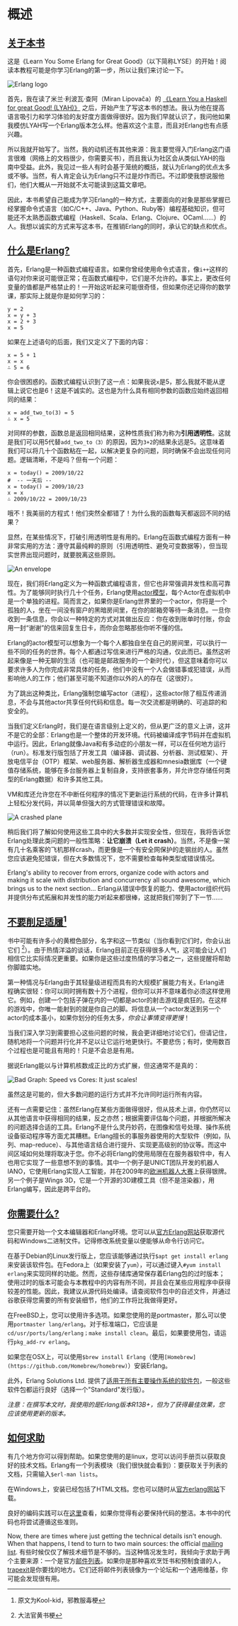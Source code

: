 # 概述

## [关于本书](#about-this-tutorial)

这是《Learn You Some Erlang for Great Good》（以下简称LYSE）的开始！阅读本教程可能是你学习Erlang的第一步，所以让我们来讨论一下。

![Erlang logo](../img/erlang.png)

首先，我在读了米兰·利波瓦·查阿（Miran Lipovača）的 [《Learn You a Haskell for great Good! (LYAH)》](http://learnyouahaskell.com/ "Free Book!") 之后，开始产生了写这本书的想法。我认为他在提高语言吸引力和学习体验的友好度方面做得很好。因为我们早就认识了，我问他如果我模仿LYAH写一个Erlang版本怎么样。他喜欢这个主意，而且对Erlang也有点感兴趣。

所以我就开始写了。当然，我的动机还有其他来源：我主要觉得入门Erlang这门语言很难（网络上的文档很少，你需要买书），而且我认为社区会从类似LYAH的指南中受益。此外，我见过一些人有时会基于笼统的概括，就认为Erlang的优点太多或不够。当然，有人肯定会认为Erlang只不过是炒作而已。不过即使我想说服他们，他们大概从一开始就不太可能读到这篇文章吧。

因此，本书希望自己能成为学习Erlang的一种方式，主要面向的对象是那些掌握已经掌握命令式语言（如C/C++、Java、Python、Ruby等）编程基础知识，但可能还不太熟悉函数式编程（Haskell、Scala、Erlang、Clojure、OCaml……）的人。我想以诚实的方式来写这本书，在推销Erlang的同时，承认它的缺点和优点。

## [什么是Erlang?](#what-is-erlang)

首先，Erlang是一种函数式编程语言。如果你曾经使用命令式语言，像`i++`这样的语句对你来说可能很正常；在函数式编程中，它们是不允许的。事实上，更改任何变量的值都是严格禁止的！一开始这听起来可能很奇怪，但如果你还记得你的数学课，那实际上就是你是如何学习的：

```shell
y = 2
x = y + 3
x = 2 + 3
x = 5
```

如果在上述语句的后面，我们又定义了下面的内容：

```shell
x = 5 + 1
x = x
∴ 5 = 6
```

你会很困惑的。函数式编程认识到了这一点：如果我说`x`是5，那么我就不能从逻辑上说它也是6！这是不诚实的。这也是为什么具有相同参数的函数应始终返回相同的结果：

```shell
x = add_two_to(3) = 5
∴ x = 5
```

对同样的参数，函数总是返回相同结果，这种性质我们称为称为**引用透明性**。这就是我们可以用5代替`add_two_to（3）`的原因，因为`3+2`的结果永远是5。这意味着我们可以将几十个函数粘在一起，以解决更复杂的问题，同时确保不会出现任何问题。逻辑清晰，不是吗？但有一个问题：

```shell
x = today() = 2009/10/22
#  -- 一天后 --
x = today() = 2009/10/23
x = x
∴ 2009/10/22 = 2009/10/23
```

哦不！我美丽的方程式！他们突然全都错了！为什么我的函数每天都返回不同的结果？

显然，在某些情况下，打破引用透明性是有用的。Erlang在函数式编程方面有一种非常实用的方法：遵守其最纯粹的原则（引用透明性、避免可变数据等），但当现实世界出现问题时，就要脱离这些原则。

![An envelope](../img/envelope.png)

现在，我们将Erlang定义为一种函数式编程语言，但它也非常强调并发性和高可靠性。为了能够同时执行几十个任务，Erlang使用[actor模型](http://en.wikipedia.org/wiki/Actor_model "A more technical definition")，每个Actor在虚拟机中是一个单独的进程。简而言之，如果你是Erlang世界里的一个actor，你将是一个孤独的人，坐在一间没有窗户的黑暗房间里，在你的邮箱旁等待一条消息。一旦你收到一条信息，你会以一种特定的方式对其做出反应：你在收到账单时付账，你会用一封“谢谢”的信来回复生日卡，而你会忽略那些你听不懂的信。

Erlang的actor模型可以想象为一个每个人都独自坐在自己的房间里，可以执行一些不同的任务的世界。每个人都通过写信来进行严格的沟通，仅此而已。虽然这听起来像是一种无聊的生活（也可能是邮政服务的一个新时代），但这意味着你可以要求许多人为你完成非常具体的任务，他们中没有一个人会做错事或犯错误，从而影响他人的工作；他们甚至可能不知道你以外的人的存在（这很好）。

为了跳出这种类比，Erlang强制您编写actor（进程），这些actor除了相互传递消息，不会与其他actor共享任何代码和信息。每一次交流都是明确的、可追踪的和安全的。

当我们定义Erlang时，我们是在语言级别上定义的，但从更广泛的意义上讲，这并不是它的全部：Erlang也是一个整体的开发环境。代码被编译成字节码并在虚拟机中运行。因此，Erlang就像Java和有多动症的小朋友一样，可以在任何地方运行（run）。标准发行版包括了开发工具（编译器、调试器、分析器、测试框架）、开放电信平台（OTP）框架、web服务器、解析器生成器和mnesia数据库（一个键值存储系统，能够在多台服务器上复制自身，支持嵌套事务，并允许您存储任何类型的Erlang数据）和许多其他工具。

VM和库还允许您在不中断任何程序的情况下更新运行系统的代码，在许多计算机上轻松分发代码，并以简单但强大的方式管理错误和故障。

![A crashed plane](../img/letitcrash.png "Don't do this")

稍后我们将了解如何使用这些工具中的大多数并实现安全性，但现在，我将告诉您Erlang处理此类问题的一般性策略：**让它崩溃（Let it crash）**。当然，不是像一架有几十名乘客的飞机那样crash，而更像是一个有安全网保护的走钢丝的人。虽然您应该避免犯错误，但在大多数情况下，您不需要检查每种类型或错误情况。

Erlang's ability to recover from errors, organize code with actors and making it scale with distribution and concurrency all sound awesome, which brings us to the next section\...
Erlang从错误中恢复的能力、使用actor组织代码并提供分布式拓展和并发性的能力听起来都很棒，这就把我们带到了下一节……

## [不要削足适履](#kool-aid)[^1]

书中可能有许多小的黄橙色部分，名字和这一节类似（当你看到它们时，你会认出它们 [^2]）。由于热情洋溢的谈话，Erlang目前正在获得很多人气，这可能会让人们相信它比实际情况更重要。如果你是这些过度热情的学习者之一，这些提醒将帮助你脚踏实地。

第一种情况与Erlang由于其轻量级进程而具有的大规模扩展能力有关。Erlang进程确实很轻：你可以同时拥有数十万个进程，但你可以并不意味着你必须这样使用它。例如，创建一个包括子弹在内的一切都是actor的射击游戏是疯狂的。在这样的游戏中，你唯一能射到的就是你自己的脚。将信息从一个actor发送到另一个actor的成本虽小，如果你划分的任务太多，*你会让事情变得更慢*！

当我们深入学习到需要担心这些问题的时候，我会更详细地讨论它们，但请记住，随机地将一个问题并行化并不足以让它运行地更快行。不要悲伤；有时，使用数百个过程也是可能且有用的！只是不会总是有用。

据说Erlang能以与计算机核数成正比的方式扩展，但这通常不是真的：

![Bad Graph: Speed vs Cores: It just scales!](../img/scaling.png)

虽然这是可能的，但大多数问题的运行方式并不允许同时运行所有内容。

还有一点需要记住：虽然Erlang在某些方面做得很好，但从技术上讲，你仍然可以从其他语言中获得相同的结果，反之亦然；根据需要评估每个问题，并根据所解决的问题选择合适的工具。Erlang不是什么灵丹妙药，在图像和信号处理、操作系统设备驱动程序等方面尤其糟糕。Erlang擅长的事服务器使用的大型软件（例如，队列、map-reduce）、与其他语言结合进行提升、实现更高级别的协议等。而这中间区域如何处理将取决于您。你不必将Erlang的使用局限在在服务器软件中，有人也用它实现了一些意想不到的事情。其中一个例子是UNICT团队开发的机器人IANO，它使用Erlang实现人工智能，并在2009年的[欧洲机器人大赛](http://eurobot.dmi.unict.it/)上获得银牌。另一个例子是Wings 3D，它是一个开源的3D建模工具（但不是渲染器），用Erlang编写，因此是跨平台的。

## [你需要什么?](#what-you-need)

您只需要开始一个文本编辑器和Erlang环境。您可以从[官方Erlang网站](http://erlang.org/download.html "official Erlang download page")获取源代码和Windows二进制文件。记得修改系统变量以便能够从命令行访问它。

在基于Debian的Linux发行版上，您应该能够通过执行`$apt get install erlang`来安装该软件包。在Fedora上（如果安装了`yum`），可以通过键入`#yum install erlang`来实现同样的功能。然而，这些存储库通常保存着Erlang包的过时版本；使用过时的版本可能会与本教程中的内容有所不同，并且会在某些应用程序中获得较差的性能。因此，我建议从源代码处编译。请查阅软件包中的自述文件，并通过谷歌获得您需要的所有安装细节，他们的工作将比我做得更好。

在FreeBSD上，您可以使用许多选项。如果您使用的是portmaster，那么可以使用`portmaster lang/erlang`。对于标准端口，它应该是`cd/usr/ports/lang/erlang；make install clean`。最后，如果要使用包，请运行`pkg_add-rv erlang`。

如果您在OSX上，可以使用`$brew install Erlang`（使用`[Homebrew](https://github.com/Homebrew/homebrew)`）安装Erlang。

此外，Erlang Solutions Ltd. 提供了[适用于所有主要操作系统的软件包](https://www.erlang-solutions.com/resources/download.html)，一般这些软件包都运行良好（选择一个"Standard"发行版）。

*注意：在撰写本文时，我使用的是Erlang版本R13B+，但为了获得最佳效果，您应该使用更新的版本。*

## [如何求助](#get-help)

有几个地方你可以得到帮助。如果您使用的是linux，您可以访问手册页以获取良好的技术文档。Erlang有一个列表模块（我们很快就会看到）：要获取关于列表的文档，只需输入`$erl-man lists`。

在Windows上，安装已经包括了HTML文档。您也可以随时从[官方erlang网站](http://erlang.org/doc/ "Official Erlang HTML documentation")下载。

良好的编码实践可以在[这里](http://www.erlang.se/doc/programming_rules.shtml)查看，如果你觉得有必要保持代码的整洁。本书中的代码也将尝试遵循这些准则。

Now, there are times where just getting the technical details isn't enough. When that happens, I tend to turn to two main sources: the official [mailing list](http://www.erlang.org/static/doc/mailinglist.html).
有些时候仅仅了解技术细节是不够的。当这种情况发生时，我倾向于求助于两个主要来源：一个是官方[邮件列表](http://www.erlang.org/static/doc/mailinglist.html)。如果你是那种喜欢烹饪书和预制食谱的人，[trapexit](http://trapexit.org/ "trapexit, an Erlang community site")是你要找的地方。它们还将邮件列表镜像为一个论坛和一个通用维基，你可能会发现很有用。

[^1]: 原文为Kool-kid，邪教服毒梗
[^2]: 大法官黄书梗
